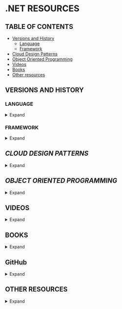 # **.NET RESOURCES**


## **TABLE OF CONTENTS**
* [Versions and History](#versions-and-history)
  * [Language](#language)
  * [Framework](#framework)
* [Cloud Design Patterns](#cloud-design-patterns)
* [Object Oriented Programming](#object-oriented-programming)
* [Videos](#videos)
* [Books](#books)
* [Other resources](#other-resources)


## **VERSIONS AND HISTORY**

### LANGUAGE

<details> 
  <summary>Expand</summary>

* [C# 12](https://learn.microsoft.com/en-us/dotnet/csharp/whats-new/csharp-12)
* [C# 11](https://learn.microsoft.com/en-us/dotnet/csharp/whats-new/csharp-11)
* [C# 10](https://docs.microsoft.com/en-us/dotnet/csharp/whats-new/csharp-10)
* [C# 9](https://docs.microsoft.com/en-us/dotnet/csharp/whats-new/csharp-9)
* [C# 8](https://docs.microsoft.com/en-us/dotnet/csharp/whats-new/csharp-8)
* C# 7
  * [7.3](https://docs.microsoft.com/en-us/dotnet/csharp/whats-new/csharp-7-3)
  * [7.2](https://docs.microsoft.com/en-us/dotnet/csharp/whats-new/csharp-7-2)
  * [7.1](https://docs.microsoft.com/en-us/dotnet/csharp/whats-new/csharp-7-1)
  * [7.0](https://docs.microsoft.com/en-us/dotnet/csharp/whats-new/csharp-7)
* [C# 6](https://docs.microsoft.com/en-us/dotnet/csharp/whats-new/csharp-6)
* [C# 5](https://docs.microsoft.com/en-us/dotnet/csharp/whats-new/csharp-version-history#c-version-50)
* [C# 4](https://docs.microsoft.com/en-us/dotnet/csharp/whats-new/csharp-version-history#c-version-40)
* [C# 3](https://docs.microsoft.com/en-us/dotnet/csharp/whats-new/csharp-version-history#c-version-30)
* [C# 2](https://docs.microsoft.com/en-us/dotnet/csharp/whats-new/csharp-version-history#c-version-20)
* C# 1
  * [1.2](https://docs.microsoft.com/en-us/dotnet/csharp/whats-new/csharp-version-history#c-version-12)
  * [1.0](https://docs.microsoft.com/en-us/dotnet/csharp/whats-new/csharp-version-history#c-version-10)

</details>

### FRAMEWORK

<details> 
  <summary>Expand</summary>

#### [.NET 7](https://github.com/dotnet/core/tree/main/release-notes/7.0)
||||
|:---:|:---:|:---:|
|7.0.5|[Release notes](https://github.com/dotnet/core/blob/main/release-notes/7.0/7.0.5/7.0.5.md)|[Blog roundup](https://devblogs.microsoft.com/dotnet/april-2023-updates)|
|7.0.4|[Release notes](https://github.com/dotnet/core/blob/main/release-notes/7.0/7.0.4/7.0.4.md)|[Blog roundup](https://devblogs.microsoft.com/dotnet/march-2023-updates)|
|7.0.3|[Release notes](https://github.com/dotnet/core/blob/main/release-notes/7.0/7.0.3/7.0.3.md)|[Blog roundup](https://devblogs.microsoft.com/dotnet/february-2023-updates)|
|7.0.2|[Release notes](https://github.com/dotnet/core/blob/main/release-notes/7.0/7.0.2/7.0.2.md)|[Blog roundup](https://devblogs.microsoft.com/dotnet/january-2023-updates)|
|7.0.1|[Release notes](https://github.com/dotnet/core/blob/main/release-notes/7.0/7.0.1/7.0.1.md)|[Blog roundup](https://devblogs.microsoft.com/dotnet/december-2022-updates)|
|7.0.0|[Release notes](https://github.com/dotnet/core/blob/main/release-notes/7.0/7.0.0/7.0.0.md)|[Blog roundup](https://devblogs.microsoft.com/dotnet/announcing-dotnet-7)|

#### [.NET 6](https://github.com/dotnet/core/tree/main/release-notes/6.0)
||||
|:---:|:---:|:---:|
|6.0.16|[Release notes](https://github.com/dotnet/core/blob/main/release-notes/6.0/6.0.16/6.0.16.md)|[Blog roundup](https://devblogs.microsoft.com/dotnet/april-2023-updates)|
|6.0.15|[Release notes](https://github.com/dotnet/core/blob/main/release-notes/6.0/6.0.15/6.0.15.md)|[Blog roundup](https://devblogs.microsoft.com/dotnet/march-2023-updates)|
|6.0.14|[Release notes](https://github.com/dotnet/core/blob/main/release-notes/6.0/6.0.14/6.0.14.md)|[Blog roundup](https://devblogs.microsoft.com/dotnet/february-2023-updates)|
|6.0.13|[Release notes](https://github.com/dotnet/core/blob/main/release-notes/6.0/6.0.13/6.0.13.md)|[Blog roundup](https://devblogs.microsoft.com/dotnet/january-2023-updates)|
|6.0.12|[Release notes](https://github.com/dotnet/core/blob/main/release-notes/6.0/6.0.12/6.0.12.md)|[Blog roundup](https://devblogs.microsoft.com/dotnet/december-2022-updates)|
|6.0.11|[Release notes](https://github.com/dotnet/core/blob/main/release-notes/6.0/6.0.11/6.0.11.md)|[Blog roundup](https://devblogs.microsoft.com/dotnet/november-2022-updates)|
|6.0.10|[Release notes](https://github.com/dotnet/core/blob/main/release-notes/6.0/6.0.10/6.0.10.md)|[Blog roundup](https://devblogs.microsoft.com/dotnet/october-2022-updates)|
|6.0.9|[Release notes](https://github.com/dotnet/core/blob/main/release-notes/6.0/6.0.9/6.0.9.md)|[Blog roundup](https://devblogs.microsoft.com/dotnet/september-2022-updates)|
|6.0.8|[Release notes](https://github.com/dotnet/core/blob/main/release-notes/6.0/6.0.8/6.0.8.md)|[Blog roundup](https://devblogs.microsoft.com/dotnet/august-2022-updates)|
|6.0.7|[Release notes](https://github.com/dotnet/core/blob/main/release-notes/6.0/6.0.7/6.0.7.md)|[Blog roundup](https://devblogs.microsoft.com/dotnet/july-2022-updates)|
|6.0.6|[Release notes](https://github.com/dotnet/core/blob/main/release-notes/6.0/6.0.6/6.0.6.md)|[Blog roundup](https://devblogs.microsoft.com/dotnet/june-2022-updates)|
|6.0.5|[Release notes](https://github.com/dotnet/core/blob/main/release-notes/6.0/6.0.5/6.0.5.md)|[Blog roundup](https://devblogs.microsoft.com/dotnet/may-2022-updates)|
|6.0.4|[Release notes](https://github.com/dotnet/core/blob/main/release-notes/6.0/6.0.4/6.0.4.md)|[Blog roundup](https://devblogs.microsoft.com/dotnet/april-2022-updates)|
|6.0.3|[Release notes](https://github.com/dotnet/core/blob/main/release-notes/6.0/6.0.3/6.0.3.md)|[Blog roundup](https://devblogs.microsoft.com/dotnet/march-2022-updates)|
|6.0.2|[Release notes](https://github.com/dotnet/core/blob/main/release-notes/6.0/6.0.2/6.0.2.md)|[Blog roundup](https://devblogs.microsoft.com/dotnet/february-2022-updates)|
|6.0.1|[Release notes](https://github.com/dotnet/core/blob/main/release-notes/6.0/6.0.1/6.0.1.md)|[Blog roundup](https://devblogs.microsoft.com/dotnet/december-2021-updates)|
|6.0.0|[Release notes](https://github.com/dotnet/core/blob/main/release-notes/6.0/6.0.0/6.0.0.md)|[Blog roundup](https://devblogs.microsoft.com/dotnet/announcing-asp-net-core-in-net-6)|

#### [.NET 5](https://github.com/dotnet/core/tree/main/release-notes/5.0)
||||
|:---:|:---:|:---:|
|5.0.17|[Release notes](https://github.com/dotnet/core/blob/main/release-notes/5.0/5.0.17/5.0.17.md)|[Blog roundup](https://devblogs.microsoft.com/dotnet/may-2022-updates)|
|5.0.16|[Release notes](https://github.com/dotnet/core/blob/main/release-notes/5.0/5.0.16/5.0.16.md)|[Blog roundup](https://devblogs.microsoft.com/dotnet/april-2022-updates)|
|5.0.15|[Release notes](https://github.com/dotnet/core/blob/main/release-notes/5.0/5.0.15/5.0.15.md)|[Blog roundup](https://devblogs.microsoft.com/dotnet/march-2022-updates)|
|5.0.14|[Release notes](https://github.com/dotnet/core/blob/main/release-notes/5.0/5.0.14/5.0.14.md)|[Blog roundup](https://devblogs.microsoft.com/dotnet/february-2022-updates)|
|5.0.13|[Release notes](https://github.com/dotnet/core/blob/main/release-notes/5.0/5.0.13/5.0.13.md)|[Blog roundup](https://devblogs.microsoft.com/dotnet/december-2021-updates)|
|5.0.12|[Release notes](https://github.com/dotnet/core/blob/main/release-notes/5.0/5.0.12/5.0.12.md)|[Blog roundup](https://devblogs.microsoft.com/dotnet/november-2021-updates)|
|5.0.11|[Release notes](https://github.com/dotnet/core/blob/main/release-notes/5.0/5.0.11/5.0.11.md)|[Blog roundup](https://devblogs.microsoft.com/dotnet/october-2021-updates)|
|5.0.10|[Release notes](https://github.com/dotnet/core/blob/main/release-notes/5.0/5.0.10/5.0.10.md)|[Blog roundup](https://devblogs.microsoft.com/dotnet/september-2021-updates)|
|5.0.9|[Release notes](https://github.com/dotnet/core/blob/main/release-notes/5.0/5.0.9/5.0.9.md)|[Blog roundup](https://devblogs.microsoft.com/dotnet/net-august-2021)|
|5.0.8|[Release notes](https://github.com/dotnet/core/blob/main/release-notes/5.0/5.0.8/5.0.8.md)|[Blog roundup](https://devblogs.microsoft.com/dotnet/net-july-2021)|
|5.0.7|[Release notes](https://github.com/dotnet/core/blob/main/release-notes/5.0/5.0.7/5.0.7.md)|[Blog roundup](https://devblogs.microsoft.com/dotnet/net-june-2021)|
|5.0.6|[Release notes](https://github.com/dotnet/core/blob/main/release-notes/5.0/5.0.6/5.0.6.md)|[Blog roundup](https://devblogs.microsoft.com/dotnet/net-may-2021)|
|5.0.5|[Release notes](https://github.com/dotnet/core/blob/main/release-notes/5.0/5.0.5/5.0.5.md)|[Blog roundup](https://devblogs.microsoft.com/dotnet/net-april-2021)|
|5.0.4|[Release notes](https://github.com/dotnet/core/blob/main/release-notes/5.0/5.0.4/5.0.4.md)|[Blog roundup](https://devblogs.microsoft.com/dotnet/net-march-2021)|
|5.0.3|[Release notes](https://github.com/dotnet/core/blob/main/release-notes/5.0/5.0.3/5.0.3.md)|[Blog roundup](https://devblogs.microsoft.com/dotnet/net-february-2021)|
|5.0.2|[Release notes](https://github.com/dotnet/core/blob/main/release-notes/5.0/5.0.2/5.0.2.md)|[Blog roundup](https://devblogs.microsoft.com/dotnet/net-january-2021)|
|5.0.1|[Release notes](https://github.com/dotnet/core/blob/main/release-notes/5.0/5.0.1/5.0.1.md)|[Blog roundup](https://devblogs.microsoft.com/dotnet/net-december-2020)|
|5.0.0|[Release notes](https://github.com/dotnet/core/blob/main/release-notes/5.0/5.0.0/5.0.0.md)|[Blog roundup](https://devblogs.microsoft.com/dotnet/announcing-net-5-0)|

#### [.NET Core 3.1](https://github.com/dotnet/core/tree/main/release-notes/3.1)
||||
|:---:|:---:|:---:|
|3.1.32|[Release notes](https://github.com/dotnet/core/blob/main/release-notes/3.1/3.1.32/3.1.32.md)|[Blog roundup](https://devblogs.microsoft.com/dotnet/december-2022-updates)|
|3.1.31|[Release notes](https://github.com/dotnet/core/blob/main/release-notes/3.1/3.1.31/3.1.31.md)|[Blog roundup](https://devblogs.microsoft.com/dotnet/november-2022-updates)|
|3.1.30|[Release notes](https://github.com/dotnet/core/blob/main/release-notes/3.1/3.1.30/3.1.30.md)|[Blog roundup](https://devblogs.microsoft.com/dotnet/october-2022-updates)|
|3.1.29|[Release notes](https://github.com/dotnet/core/blob/main/release-notes/3.1/3.1.29/3.1.29.md)|[Blog roundup](https://devblogs.microsoft.com/dotnet/september-2022-updates)|
|3.1.28|[Release notes](https://github.com/dotnet/core/blob/main/release-notes/3.1/3.1.28/3.1.28.md)|[Blog roundup](https://devblogs.microsoft.com/dotnet/august-2022-updates)|
|3.1.27|[Release notes](https://github.com/dotnet/core/blob/main/release-notes/3.1/3.1.27/3.1.27.md)|[Blog roundup](https://devblogs.microsoft.com/dotnet/july-2022-updates)|
|3.1.26|[Release notes](https://github.com/dotnet/core/blob/main/release-notes/3.1/3.1.26/3.1.26.md)|[Blog roundup](https://devblogs.microsoft.com/dotnet/june-2022-updates)|
|3.1.25|[Release notes](https://github.com/dotnet/core/blob/main/release-notes/3.1/3.1.25/3.1.25.md)|[Blog roundup](https://devblogs.microsoft.com/dotnet/may-2022-updates)|
|3.1.24|[Release notes](https://github.com/dotnet/core/blob/main/release-notes/3.1/3.1.24/3.1.24.md)|[Blog roundup](https://devblogs.microsoft.com/dotnet/april-2022-updates)|
|3.1.23|[Release notes](https://github.com/dotnet/core/blob/main/release-notes/3.1/3.1.23/3.1.23.md)|[Blog roundup](https://devblogs.microsoft.com/dotnet/march-2022-updates)|
|3.1.22|[Release notes](https://github.com/dotnet/core/blob/main/release-notes/3.1/3.1.22/3.1.22.md)|[Blog roundup](https://devblogs.microsoft.com/dotnet/december-2021-updates)|
|3.1.21|[Release notes](https://github.com/dotnet/core/blob/main/release-notes/3.1/3.1.21/3.1.21.md)|[Blog roundup](https://devblogs.microsoft.com/dotnet/november-2021-updates)|
|3.1.20|[Release notes](https://github.com/dotnet/core/blob/main/release-notes/3.1/3.1.20/3.1.20.md)|[Blog roundup](https://devblogs.microsoft.com/dotnet/october-2021-updates)|
|3.1.19|[Release notes](https://github.com/dotnet/core/blob/main/release-notes/3.1/3.1.19/3.1.19.md)|[Blog roundup](https://devblogs.microsoft.com/dotnet/september-2021-updates)|
|3.1.18|[Release notes](https://github.com/dotnet/core/blob/main/release-notes/3.1/3.1.18/3.1.18.md)|[Blog roundup](https://devblogs.microsoft.com/dotnet/net-august-2021)|
|3.1.17|[Release notes](https://github.com/dotnet/core/blob/main/release-notes/3.1/3.1.17/3.1.17.md)|[Blog roundup](https://devblogs.microsoft.com/dotnet/net-july-2021)|
|3.1.16|[Release notes](https://github.com/dotnet/core/blob/main/release-notes/3.1/3.1.16/3.1.16.md)|[Blog roundup](https://devblogs.microsoft.com/dotnet/net-june-2021)|
|3.1.15|[Release notes](https://github.com/dotnet/core/blob/main/release-notes/3.1/3.1.15/3.1.15.md)|[Blog roundup](https://devblogs.microsoft.com/dotnet/net-may-2021)|
|3.1.14|[Release notes](https://github.com/dotnet/core/blob/main/release-notes/3.1/3.1.14/3.1.14.md)|[Blog roundup](https://devblogs.microsoft.com/dotnet/net-april-2021)|
|3.1.13|[Release notes](https://github.com/dotnet/core/blob/main/release-notes/3.1/3.1.13/3.1.13.md)|[Blog roundup](https://devblogs.microsoft.com/dotnet/net-march-2021)|
|3.1.12|[Release notes](https://github.com/dotnet/core/blob/main/release-notes/3.1/3.1.12/3.1.12.md)|[Blog roundup](https://devblogs.microsoft.com/dotnet/net-february-2021)|
|3.1.11|[Release notes](https://github.com/dotnet/core/blob/main/release-notes/3.1/3.1.11/3.1.11.md)|[Blog roundup](https://devblogs.microsoft.com/dotnet/net-january-2021)|
|3.1.10|[Release notes](https://github.com/dotnet/core/blob/main/release-notes/3.1/3.1.10/3.1.10.md)|[Blog roundup](https://devblogs.microsoft.com/dotnet/net-core-november-2020)|
|3.1.9|[Release notes](https://github.com/dotnet/core/blob/main/release-notes/3.1/3.1.9/3.1.9.md)|[Blog roundup](https://devblogs.microsoft.com/dotnet/net-core-october-2020)|
|3.1.8|[Release notes](https://github.com/dotnet/core/blob/main/release-notes/3.1/3.1.8/3.1.8.md)|[Blog roundup](https://devblogs.microsoft.com/dotnet/net-core-september-2020)|
|3.1.7|[Release notes](https://github.com/dotnet/core/blob/main/release-notes/3.1/3.1.7/3.1.7.md)|[Blog roundup](https://devblogs.microsoft.com/dotnet/net-core-august-2020)|
|3.1.6|[Release notes](https://github.com/dotnet/core/blob/main/release-notes/3.1/3.1.6/3.1.6.md)|[Blog roundup](https://devblogs.microsoft.com/dotnet/net-core-july-2020)|
|3.1.5|[Release notes](https://github.com/dotnet/core/blob/main/release-notes/3.1/3.1.5/3.1.5.md)|[Blog roundup](https://devblogs.microsoft.com/dotnet/net-core-june-2020-updates-2-1-19-and-3-1-5)|
|3.1.4|[Release notes](https://github.com/dotnet/core/blob/main/release-notes/3.1/3.1.4/3.1.4.md)|[Blog roundup](https://devblogs.microsoft.com/dotnet/net-core-may-2020)|
|3.1.3|[Release notes](https://github.com/dotnet/core/blob/main/release-notes/3.1/3.1.3/3.1.3.md)|[Blog roundup](https://devblogs.microsoft.com/dotnet/net-core-march-2020)|
|3.1.2|[Release notes](https://github.com/dotnet/core/blob/main/release-notes/3.1/3.1.2/3.1.2.md)|[Blog roundup](https://devblogs.microsoft.com/dotnet/net-core-february-2020)|
|3.1.1|[Release notes](https://github.com/dotnet/core/blob/main/release-notes/3.1/3.1.1/3.1.1.md)|[Blog roundup](https://devblogs.microsoft.com/dotnet/net-core-january-2020)|
|3.1.0|[Release notes](https://github.com/dotnet/core/blob/main/release-notes/3.1/3.1.0/3.1.0.md)|[Blog roundup](https://devblogs.microsoft.com/dotnet/announcing-net-core-3-1)|

#### [.NET Core 3.0](https://github.com/dotnet/core/tree/main/release-notes/3.0)
||||
|:---:|:---:|:---:|
|3.0.3|[Release notes](https://github.com/dotnet/core/blob/main/release-notes/3.0/3.0.3/3.0.3.md)|[Blog roundup](https://devblogs.microsoft.com/dotnet/net-core-february-2020)|
|3.0.2|[Release notes](https://github.com/dotnet/core/blob/main/release-notes/3.0/3.0.2/3.0.2.md)|[Blog roundup](https://devblogs.microsoft.com/dotnet/net-core-January-2020)|
|3.0.1|[Release notes](https://github.com/dotnet/core/blob/main/release-notes/3.0/3.0.1/3.0.1.md)|[Blog roundup](https://devblogs.microsoft.com/dotnet/net-core-November-2019)|
|3.0.0|[Release notes](https://github.com/dotnet/core/blob/main/release-notes/3.0/3.0.0/3.0.0.md)|[Blog roundup](https://devblogs.microsoft.com/dotnet/announcing-net-core-3-0)|

#### [.NET Core 2.2](https://github.com/dotnet/core/tree/main/release-notes/2.2)
||||
|:---:|:---:|:---:|
|2.2.8|[Release notes](https://github.com/dotnet/core/blob/main/release-notes/2.2/2.2.8/2.2.8.md)|[Blog roundup](https://devblogs.microsoft.com/dotnet/net-core-November-2019)|
|2.2.7|[Release notes](https://github.com/dotnet/core/blob/main/release-notes/2.2/2.2.7/2.2.7.md)|[Blog roundup](https://devblogs.microsoft.com/dotnet/net-core-september-2019)|
|2.2.6|[Release notes](https://github.com/dotnet/core/blob/main/release-notes/2.2/2.2.6/2.2.6.md)|[Blog roundup](https://devblogs.microsoft.com/dotnet/net-core-july-2019)|
|2.2.5|[Release notes](https://github.com/dotnet/core/blob/main/release-notes/2.2/2.2.5/2.2.5.md)|[Blog roundup](https://devblogs.microsoft.com/dotnet/net-core-may-2019)|
|2.2.4|[Release notes](https://github.com/dotnet/core/blob/main/release-notes/2.2/2.2.4/2.2.4.md)|[Blog roundup](https://devblogs.microsoft.com/dotnet/net-core-april-2019-updates-2-1-10-and-2-2-4)|
|2.2.3|[Release notes](https://github.com/dotnet/core/blob/main/release-notes/2.2/2.2.3/2.2.3.md)|[Blog roundup](https://devblogs.microsoft.com/dotnet/net-core-march-2019)|
|2.2.2|[Release notes](https://github.com/dotnet/core/blob/main/release-notes/2.2/2.2.2/2.2.2.md)|[Blog roundup](https://devblogs.microsoft.com/dotnet/net-core-february-2019)|
|2.2.1|[Release notes](https://github.com/dotnet/core/blob/main/release-notes/2.2/2.2.1/2.2.1.md)|[Blog roundup](https://devblogs.microsoft.com/dotnet/net-core-january-2019-update)|
|2.2.0|[Release notes](https://github.com/dotnet/core/blob/main/release-notes/2.2/2.2.0/2.2.0.md)|[Blog roundup](https://devblogs.microsoft.com/dotnet/announcing-net-core-2-2)|

#### [.NET Core 2.1](https://github.com/dotnet/core/tree/main/release-notes/2.1)
||||
|:---:|:---:|:---:|
|2.1.30|[Release notes](https://github.com/dotnet/core/blob/main/release-notes/2.1/2.1.30/2.1.30.md)|[Blog roundup](https://devblogs.microsoft.com/dotnet/net-august-2021)|
|2.1.28|[Release notes](https://github.com/dotnet/core/blob/main/release-notes/2.1/2.1.28/2.1.28.md)|[Blog roundup](https://devblogs.microsoft.com/dotnet/net-may-2021)|
|2.1.27|[Release notes](https://github.com/dotnet/core/blob/main/release-notes/2.1/2.1.27/2.1.27.md)|[Blog roundup](https://devblogs.microsoft.com/dotnet/net-april-2021)|
|2.1.26|[Release notes](https://github.com/dotnet/core/blob/main/release-notes/2.1/2.1.26/2.1.26.md)|[Blog roundup](https://devblogs.microsoft.com/dotnet/net-march-2021)|
|2.1.25|[Release notes](https://github.com/dotnet/core/blob/main/release-notes/2.1/2.1.25/2.1.25.md)|[Blog roundup](https://devblogs.microsoft.com/dotnet/net-february-2021)|
|2.1.24|[Release notes](https://github.com/dotnet/core/blob/main/release-notes/2.1/2.1.24/2.1.24.md)|[Blog roundup](https://devblogs.microsoft.com/dotnet/net-january-2021)|
|2.1.23|[Release notes](https://github.com/dotnet/core/blob/main/release-notes/2.1/2.1.23/2.1.23.md)|[Blog roundup](https://devblogs.microsoft.com/dotnet/net-core-october-2020)|
|2.1.22|[Release notes](https://github.com/dotnet/core/blob/main/release-notes/2.1/2.1.22/2.1.22.md)|[Blog roundup](https://devblogs.microsoft.com/dotnet/net-core-september-2020)|
|2.1.21|[Release notes](https://github.com/dotnet/core/blob/main/release-notes/2.1/2.1.21/2.1.21.md)|[Blog roundup](https://devblogs.microsoft.com/dotnet/net-core-august-2020)|
|2.1.20|[Release notes](https://github.com/dotnet/core/blob/main/release-notes/2.1/2.1.20/2.1.20.md)|[Blog roundup](https://devblogs.microsoft.com/dotnet/net-core-june-2020-updates-2-1-19-and-3-1-5)|
|2.1.19|[Release notes](https://github.com/dotnet/core/blob/main/release-notes/2.1/2.1.19/2.1.19.md)|[Blog roundup](https://devblogs.microsoft.com/dotnet/net-core-june-2020-updates-2-1-19-and-3-1-5)|
|2.1.18|[Release notes](https://github.com/dotnet/core/blob/main/release-notes/2.1/2.1.18/2.1.18.md)|[Blog roundup](https://devblogs.microsoft.com/dotnet/net-core-may-2020)|
|2.1.17|[Release notes](https://github.com/dotnet/core/blob/main/release-notes/2.1/2.1.17/2.1.17.md)|[Blog roundup](https://devblogs.microsoft.com/dotnet/net-core-march-2020)|
|2.1.16|[Release notes](https://github.com/dotnet/core/blob/main/release-notes/2.1/2.1.16/2.1.16.md)|[Blog roundup](https://devblogs.microsoft.com/dotnet/net-core-february-2020)|
|2.1.15|[Release notes](https://github.com/dotnet/core/blob/main/release-notes/2.1/2.1.15/2.1.15.md)|[Blog roundup](https://devblogs.microsoft.com/dotnet/net-core-January-2020)|
|2.1.14|[Release notes](https://github.com/dotnet/core/blob/main/release-notes/2.1/2.1.14/2.1.14.md)|[Blog roundup](https://devblogs.microsoft.com/dotnet/net-core-november-2019)|
|2.1.13|[Release notes](https://github.com/dotnet/core/blob/main/release-notes/2.1/2.1.13/2.1.13.md)|[Blog roundup](https://devblogs.microsoft.com/dotnet/net-core-september-2019)|
|2.1.12|[Release notes](https://github.com/dotnet/core/blob/main/release-notes/2.1/2.1.12/2.1.12.md)|[Blog roundup](https://devblogs.microsoft.com/dotnet/net-core-july-2019)|
|2.1.11|[Release notes](https://github.com/dotnet/core/blob/main/release-notes/2.1/2.1.11/2.1.11.md)|[Blog roundup](https://devblogs.microsoft.com/dotnet/net-core-may-2019)|
|2.1.10|[Release notes](https://github.com/dotnet/core/blob/main/release-notes/2.1/2.1.10/2.1.10.md)|[Blog roundup](https://devblogs.microsoft.com/dotnet/net-core-april-2019-updates-2-1-10-and-2-2-4)|
|2.1.9|[Release notes](https://github.com/dotnet/core/blob/main/release-notes/2.1/2.1.9/2.1.9.md)|[Blog roundup](https://devblogs.microsoft.com/dotnet/net-core-march-2019)|
|2.1.8|[Release notes](https://github.com/dotnet/core/blob/main/release-notes/2.1/2.1.8/2.1.8.md)|[Blog roundup](https://devblogs.microsoft.com/dotnet/net-core-february-2019)|
|2.1.7|[Release notes](https://github.com/dotnet/core/blob/main/release-notes/2.1/2.1.7/2.1.7.md)|[Blog roundup](https://devblogs.microsoft.com/dotnet/net-core-january-2019-update)|
|2.1.6|[Release notes](https://github.com/dotnet/core/blob/main/release-notes/2.1/2.1.6/2.1.6.md)||
|2.1.5|[Release notes](https://github.com/dotnet/core/blob/main/release-notes/2.1/2.1.5/2.1.5.md)|[Blog roundup](https://devblogs.microsoft.com/dotnet/net-core-october-2018-update)|
|2.1.4|[Release notes](https://github.com/dotnet/core/blob/main/release-notes/2.1/2.1.4/2.1.4.md)|[Blog roundup](https://devblogs.microsoft.com/dotnet/net-core-september-2018-update)|
|2.1.3|[Release notes](https://github.com/dotnet/core/blob/main/release-notes/2.1/2.1.3/2.1.3.md)||
|2.1.2|[Release notes](https://github.com/dotnet/core/blob/main/release-notes/2.1/2.1.2.md)||
|2.1.1|[Release notes](https://github.com/dotnet/core/blob/main/release-notes/2.1/2.1.1.md)||
|2.1.0|[Release notes](https://github.com/dotnet/core/blob/main/release-notes/2.1/2.1.0.md)|[Blog roundup](https://devblogs.microsoft.com/dotnet/announcing-net-core-2-1)|

#### [.NET Core 2.0](https://github.com/dotnet/core/tree/main/release-notes/2.0)
||||
|:---:|:---:|:---:|
|2.0.9|[Release notes](https://github.com/dotnet/core/blob/main/release-notes/2.0/2.0.9.md)||
|2.0.7|[Release notes](https://github.com/dotnet/core/blob/main/release-notes/2.0/2.0.7.md)||
|2.0.6|[Release notes](https://github.com/dotnet/core/blob/main/release-notes/2.0/2.0.6.md)||
|2.0.5|[Release notes](https://github.com/dotnet/core/blob/main/release-notes/2.0/2.0.5.md)|[Blog roundup](https://devblogs.microsoft.com/dotnet/net-core-january-2018-update)|
|2.0.4|[Release notes](https://github.com/dotnet/core/blob/main/release-notes/2.0/2.0.4.md)||
|2.0.3|[Release notes](https://github.com/dotnet/core/blob/main/release-notes/2.0/2.0.3.md)|[Blog roundup](https://devblogs.microsoft.com/dotnet/net-core-november-2017-update)|
|2.0.0|[Release notes](https://github.com/dotnet/core/blob/main/release-notes/2.0/2.0.0.md)|[Blog roundup](https://devblogs.microsoft.com/dotnet/announcing-net-core-2-0)|

#### [.NET Core 1.1](https://github.com/dotnet/core/tree/main/release-notes/1.1)
||||
|:---:|:---:|:---:|
|1.1.13|[Release notes](https://github.com/dotnet/core/blob/main/release-notes/1.1/1.1.13/1.1.13.md)|[Blog roundup](https://devblogs.microsoft.com/dotnet/net-core-may-2019)|
|1.1.12|[Release notes](https://github.com/dotnet/core/blob/main/release-notes/1.1/1.1.12/1.1.12.md)|[Blog roundup](https://devblogs.microsoft.com/dotnet/net-core-march-2019)|
|1.1.11|[Release notes](https://github.com/dotnet/core/blob/main/release-notes/1.1/1.1.11/1.1.11.md)|[Blog roundup](https://devblogs.microsoft.com/dotnet/net-core-february-2019)|
|1.1.10|[Release notes](https://github.com/dotnet/core/blob/main/release-notes/1.1/1.1.10.md)||
|1.1.9|[Release notes](https://github.com/dotnet/core/blob/main/release-notes/1.1/1.1.9.md)||
|1.1.8|[Release notes](https://github.com/dotnet/core/blob/main/release-notes/1.1/1.1.8.md)||
|1.1.7|[Release notes](https://github.com/dotnet/core/blob/main/release-notes/1.1/1.1.7.md)||
|1.1.6|[Release notes](https://github.com/dotnet/core/blob/main/release-notes/1.1/1.1.6.md)|[Blog roundup](https://devblogs.microsoft.com/dotnet/net-core-january-2018-update)|
|1.1.5|[Release notes](https://github.com/dotnet/core/blob/main/release-notes/1.1/1.1.5.md)|[Blog roundup](https://devblogs.microsoft.com/dotnet/net-core-november-2017-update)|
|1.1.4|[Release notes](https://github.com/dotnet/core/blob/main/release-notes/1.1/1.1.4.md)||
|1.1.2|[Release notes](https://github.com/dotnet/core/blob/main/release-notes/1.1/1.1.2.md)||
|1.1.1|[Release notes](https://github.com/dotnet/core/blob/main/release-notes/1.1/1.1.1.md)||
|1.1.0|[Release notes](https://github.com/dotnet/core/blob/main/release-notes/1.1/1.1.md)|[Blog roundup](https://devblogs.microsoft.com/dotnet/announcing-net-core-1-1)|

#### [.NET Core 1.0](https://github.com/dotnet/core/tree/main/release-notes/1.0)
||||
|:---:|:---:|:---:|
|1.0.16|[Release notes](https://github.com/dotnet/core/blob/main/release-notes/1.0/1.0.16/1.0.16.md)|[Blog roundup](https://devblogs.microsoft.com/dotnet/net-core-may-2019)|
|1.0.15|[Release notes](https://github.com/dotnet/core/blob/main/release-notes/1.0/1.0.15/1.0.15.md)|[Blog roundup](https://devblogs.microsoft.com/dotnet/net-core-march-2019)|
|1.0.14|[Release notes](https://github.com/dotnet/core/blob/main/release-notes/1.0/1.0.14/1.0.14.md)|[Blog roundup](https://devblogs.microsoft.com/dotnet/net-core-february-2019)|
|1.0.13|[Release notes](https://github.com/dotnet/core/blob/main/release-notes/1.0/1.0.13.md)||
|1.0.12|[Release notes](https://github.com/dotnet/core/blob/main/release-notes/1.0/1.0.12.md)||
|1.0.11|[Release notes](https://github.com/dotnet/core/blob/main/release-notes/1.0/1.0.11.md)||
|1.0.10|[Release notes](https://github.com/dotnet/core/blob/main/release-notes/1.0/1.0.10.md)||
|1.0.9|[Release notes](https://github.com/dotnet/core/blob/main/release-notes/1.0/1.0.9.md)|[Blog roundup](https://devblogs.microsoft.com/dotnet/net-core-january-2018-update)|
|1.0.8|[Release notes](https://github.com/dotnet/core/blob/main/release-notes/1.0/1.0.8.md)|[Blog roundup](https://devblogs.microsoft.com/dotnet/net-core-november-2017-update)|
|1.0.7|[Release notes](https://github.com/dotnet/core/blob/main/release-notes/1.0/1.0.7.md)||
|1.0.5|[Release notes](https://github.com/dotnet/core/blob/main/release-notes/1.0/1.0.5.md)||
|1.0.4|[Release notes](https://github.com/dotnet/core/blob/main/release-notes/1.0/1.0.4.md)||
|1.0.3|[Release notes](https://github.com/dotnet/core/blob/main/release-notes/1.0/1.0.3.md)||
|1.0.0|[Release notes](https://github.com/dotnet/core/blob/main/release-notes/1.0/1.0.0.md)|[Blog roundup](https://blogs.msdn.microsoft.com/dotnet/2016/06/27/announcing-net-core-1-0)|

</details>


## *CLOUD DESIGN PATTERNS*

<details> 
  <summary>Expand</summary>

* [Availability](https://docs.microsoft.com/en-us/azure/architecture/patterns/category/availability)
  * [Deployment stamps](https://docs.microsoft.com/en-us/azure/architecture/patterns/deployment-stamp)
    * *Deploy multiple independent copies of application components, including data stores*
  * [Geodes](https://docs.microsoft.com/en-us/azure/architecture/patterns/geodes)
    * *Deploy backend services into a set of geographical nodes, each of which can service any client request in any region*
  * [Health endpoint monitoring](https://docs.microsoft.com/en-us/azure/architecture/patterns/health-endpoint-monitoring)
    * *Implement functional checks in an application that external tools can access through exposed endpoints at regular intervals*
  * [Queue-based load leveling](https://docs.microsoft.com/en-us/azure/architecture/patterns/queue-based-load-leveling)
    * *Use a queue that acts as a buffer between a task and a service that it invokes, to smooth intermittent heavy loads*
  * [Throttling](https://docs.microsoft.com/en-us/azure/architecture/patterns/throttling)
    * *Control the consumption of resources by an instance of an application, an individual tenant, or an entire service*
* [Data management](https://docs.microsoft.com/en-us/azure/architecture/patterns/category/data-management)
  * [Cache-aside](https://docs.microsoft.com/en-us/azure/architecture/patterns/cache-aside)
    * *Load data on demand into a cache from a data store*
  * [Command and Query responsibility segregation (CQRS)](https://docs.microsoft.com/en-us/azure/architecture/patterns/cqrs)
    * *Segregate operations that read data from operations that update data by using separate interfaces*
  * [Event sourcing](https://docs.microsoft.com/en-us/azure/architecture/patterns/event-sourcing)
    * *Use an append-only store to record the full series of events that describe actions taken on data in a domain*
  * [Index table](https://docs.microsoft.com/en-us/azure/architecture/patterns/index-table)
    * *Create indexes over the fields in data stores that are frequently referenced by queries*
  * [Materialized view](https://docs.microsoft.com/en-us/azure/architecture/patterns/materialized-view)
    * *Generate prepopulated views over the data in one or more data stores when the data isn't ideally formatted for required query operations*
  * [Sharding](https://docs.microsoft.com/en-us/azure/architecture/patterns/sharding)
    * *Divide a data store into a set of horizontal partitions or shards*
  * [Static content hosting](https://docs.microsoft.com/en-us/azure/architecture/patterns/static-content-hosting)
    * *Deploy static content to a cloud-based storage service that can deliver them directly to the client*
  * [Valet key](https://docs.microsoft.com/en-us/azure/architecture/patterns/valet-key)
    * *Use a token or key that provides clients with restricted direct access to a specific resource or service*
* [Design and Implementation](https://docs.microsoft.com/en-us/azure/architecture/patterns/category/design-implementation)
  * [Ambassador](https://docs.microsoft.com/en-us/azure/architecture/patterns/ambassador)
    * *Create helper services that send network requests on behalf of a consumer service or application*
  * [Anti-corruption layer](https://docs.microsoft.com/en-us/azure/architecture/patterns/anti-corruption-layer)
    * *Implement a façade or adapter layer between a modern application and a legacy system*
  * [Backends for Frontends](https://docs.microsoft.com/en-us/azure/architecture/patterns/backends-for-frontends)
    * *Create separate backend services to be consumed by specific frontend applications or interfaces*
  * [Command and Query responsibility segregation (CQRS)](https://docs.microsoft.com/en-us/azure/architecture/patterns/cqrs)
    * *Segregate operations that read data from operations that update data by using separate interfaces*
  * [Compute resource consolidation](https://docs.microsoft.com/en-us/azure/architecture/patterns/compute-resource-consolidation)
    * *Consolidate multiple tasks or operations into a single computational unit*
  * [External configuration store](https://docs.microsoft.com/en-us/azure/architecture/patterns/external-configuration-store)
    * *Move configuration information out of the application deployment package to a centralized location*
  * [Gateway aggregation](https://docs.microsoft.com/en-us/azure/architecture/patterns/gateway-aggregation)
    * *Use a gateway to aggregate multiple individual requests into a single request*
  * [Gateway offloading](https://docs.microsoft.com/en-us/azure/architecture/patterns/gateway-offloading)
    * *Offload shared or specialized service functionality to a gateway proxy*
  * [Gateway routing](https://docs.microsoft.com/en-us/azure/architecture/patterns/gateway-routing)
    * *Route requests to multiple services using a single endpoint*
  * [Leader election](https://docs.microsoft.com/en-us/azure/architecture/patterns/leader-election)
    * *Coordinate the actions performed by a collection of collaborating task instances in a distributed application by electing one instance as the leader that assumes responsibility for managing the other instances*
  * [Pipes and filters](https://docs.microsoft.com/en-us/azure/architecture/patterns/pipes-and-filters)
    * *Break down a task that performs complex processing into a series of separate elements that can be reused*
  * [Sidecar](https://docs.microsoft.com/en-us/azure/architecture/patterns/sidecar)
    * *Deploy components of an application into a separate process or container to provide isolation and encapsulation*
  * [Static content hosting](https://docs.microsoft.com/en-us/azure/architecture/patterns/static-content-hosting)
    * *Deploy static content to a cloud-based storage service that can deliver them directly to the client*
  * [Strangler fig](https://docs.microsoft.com/en-us/azure/architecture/patterns/strangler-fig)
    * *Incrementally migrate a legacy system by gradually replacing specific pieces of functionality with new applications and services*
* [Management and Monitoring](https://docs.microsoft.com/en-us/azure/architecture/patterns/category/management-monitoring)
  * [Ambassador](https://docs.microsoft.com/en-us/azure/architecture/patterns/ambassador)
    * *Create helper services that send network requests on behalf of a consumer service or application*
  * [Anti-corruption layer](https://docs.microsoft.com/en-us/azure/architecture/patterns/anti-corruption-layer)
    * *Implement a façade or adapter layer between a modern application and a legacy system*
  * [External configuration store](https://docs.microsoft.com/en-us/azure/architecture/patterns/external-configuration-store)
    * *Move configuration information out of the application deployment package to a centralized location*
  * [Gateway aggregation](https://docs.microsoft.com/en-us/azure/architecture/patterns/gateway-aggregation)
    * *Use a gateway to aggregate multiple individual requests into a single request*
  * [Gateway offloading](https://docs.microsoft.com/en-us/azure/architecture/patterns/gateway-offloading)
    * *Offload shared or specialized service functionality to a gateway proxy*
  * [Gateway routing](https://docs.microsoft.com/en-us/azure/architecture/patterns/gateway-routing)
    * *Route requests to multiple services using a single endpoint*
  * [Health endpoint monitoring](https://docs.microsoft.com/en-us/azure/architecture/patterns/health-endpoint-monitoring)
    * *Implement functional checks in an application that external tools can access through exposed endpoints at regular intervals*
  * [Sidecar](https://docs.microsoft.com/en-us/azure/architecture/patterns/sidecar)
    * *Deploy components of an application into a separate process or container to provide isolation and encapsulation*
  * [Strangler fig](https://docs.microsoft.com/en-us/azure/architecture/patterns/strangler-fig)
    * *Incrementally migrate a legacy system by gradually replacing specific pieces of functionality with new applications and services*
* [Messaging](https://docs.microsoft.com/en-us/azure/architecture/patterns/category/messaging)
  * [Asynchronous request-reply](https://docs.microsoft.com/en-us/azure/architecture/patterns/async-request-reply)
    * *Decouple backend processing from a frontend host, where backend processing needs to be asynchronous, but the frontend still needs a clear response*
  * [Claim-check](https://docs.microsoft.com/en-us/azure/architecture/patterns/claim-check)
    * *Split a large message into a claim check and a payload to avoid overwhelming a message bus*
  * [Choreography](https://docs.microsoft.com/en-us/azure/architecture/patterns/choreography)
    * *Have each component of the system participate in the decision-making process about the workflow of a business transaction, instead of relying on a central point of control*
  * [Competing consumers](https://docs.microsoft.com/en-us/azure/architecture/patterns/competing-consumers)
    * *Enable multiple concurrent consumers to process messages received on the same messaging channel*
  * [Pipes and filters](https://docs.microsoft.com/en-us/azure/architecture/patterns/pipes-and-filters)
    * *Break down a task that performs complex processing into a series of separate elements that can be reused*
  * [Priority queue](https://docs.microsoft.com/en-us/azure/architecture/patterns/priority-queue)
    * *Prioritize requests sent to services so that requests with a higher priority are received and processed more quickly than those with a lower priority*
  * [Publish-subscriber](https://docs.microsoft.com/en-us/azure/architecture/patterns/publisher-subscriber)
    * *Enable an application to announce events to multiple interested consumers asynchronously, without coupling the senders to the receivers*
  * [Queue-based load leveling](https://docs.microsoft.com/en-us/azure/architecture/patterns/queue-based-load-leveling)
    * *Use a queue that acts as a buffer between a task and a service that it invokes in order to smooth intermittent heavy loads*
  * [Scheduler agent supervisor](https://docs.microsoft.com/en-us/azure/architecture/patterns/scheduler-agent-supervisor)
    * *Coordinate a set of actions across a distributed set of services and other remote resources*
  * [Sequential convoy](https://docs.microsoft.com/en-us/azure/architecture/patterns/sequential-convoy)
    * *Process a set of related messages in a defined order, without blocking processing of other groups of messages*
* [Performance and Scalability](https://docs.microsoft.com/en-us/azure/architecture/patterns/category/performance-scalability)
  * [Cache-aside](https://docs.microsoft.com/en-us/azure/architecture/patterns/cache-aside)
    * *Load data on demand into a cache from a data store*
  * [Choreography](https://docs.microsoft.com/en-us/azure/architecture/patterns/choreography)
    * *Have each component of the system participate in the decision-making process about the workflow of a business transaction, instead of relying on a central point of control*
  * [Command and Query responsibility segregation (CQRS)](https://docs.microsoft.com/en-us/azure/architecture/patterns/cqrs)
    * *Segregate operations that read data from operations that update data by using separate interfaces*
  * [Event sourcing](https://docs.microsoft.com/en-us/azure/architecture/patterns/event-sourcing)
    * *Use an append-only store to record the full series of events that describe actions taken on data in a domain*
  * [Deployment stamps](https://docs.microsoft.com/en-us/azure/architecture/patterns/deployment-stamp)
    * *Deploy multiple independent copies of application components, including data stores*
  * [Geodes](https://docs.microsoft.com/en-us/azure/architecture/patterns/geodes)
    * *Deploy backend services into a set of geographical nodes, each of which can service any client request in any region*
  * [Index table](https://docs.microsoft.com/en-us/azure/architecture/patterns/index-table)
    * *Create indexes over the fields in data stores that are frequently referenced by queries*
  * [Materialized view](https://docs.microsoft.com/en-us/azure/architecture/patterns/materialized-view)
    * *Generate prepopulated views over the data in one or more data stores when the data isn't ideally formatted for required query operations*
  * [Priority queue](https://docs.microsoft.com/en-us/azure/architecture/patterns/priority-queue)
    * *Prioritize requests sent to services so that requests with a higher priority are received and processed more quickly than those with a lower priority*
  * [Queue-based load leveling](https://docs.microsoft.com/en-us/azure/architecture/patterns/queue-based-load-leveling)
    * *Use a queue that acts as a buffer between a task and a service that it invokes in order to smooth intermittent heavy loads*
  * [Sharding](https://docs.microsoft.com/en-us/azure/architecture/patterns/sharding)
    * *Divide a data store into a set of horizontal partitions or shards*
  * [Static content hosting](https://docs.microsoft.com/en-us/azure/architecture/patterns/static-content-hosting)
    * *Deploy static content to a cloud-based storage service that can deliver them directly to the client*
  * [Throttling](https://docs.microsoft.com/en-us/azure/architecture/patterns/throttling)
    * *Control the consumption of resources by an instance of an application, an individual tenant, or an entire service*
* [Resiliency](https://docs.microsoft.com/en-us/azure/architecture/patterns/category/resiliency)
  * [Bulkhead](https://docs.microsoft.com/en-us/azure/architecture/patterns/bulkhead)
    * *Isolate elements of an application into pools so that if one fails, the others will continue to function*
  * [Circuit breaker](https://docs.microsoft.com/en-us/azure/architecture/patterns/circuit-breaker)
    * *Handle faults that might take a variable amount of time to fix when connecting to a remote service or resource*
  * [Compensating transatcion](https://docs.microsoft.com/en-us/azure/architecture/patterns/compensating-transaction)
    * *Undo the work performed by a series of steps, which together define an eventually consistent operation*
  * [Health endpoint monitoring](https://docs.microsoft.com/en-us/azure/architecture/patterns/health-endpoint-monitoring)
    * *Implement functional checks in an application that external tools can access through exposed endpoints at regular intervals*
  * [Leader election](https://docs.microsoft.com/en-us/azure/architecture/patterns/leader-election)
    * *Coordinate the actions performed by a collection of collaborating task instances in a distributed application by electing one instance as the leader that assumes responsibility for managing the other instances*
  * [Queue-based load leveling](https://docs.microsoft.com/en-us/azure/architecture/patterns/queue-based-load-leveling)
    * *Use a queue that acts as a buffer between a task and a service that it invokes in order to smooth intermittent heavy loads*
  * [Retry](https://docs.microsoft.com/en-us/azure/architecture/patterns/retry)
    * *Enable an application to handle anticipated, temporary failures when it tries to connect to a service or network resource by transparently retrying an operation that's previously failed*
  * [Scheduler agent supervisor](https://docs.microsoft.com/en-us/azure/architecture/patterns/scheduler-agent-supervisor)
    * *Coordinate a set of actions across a distributed set of services and other remote resources*
* [Security](https://docs.microsoft.com/en-us/azure/architecture/patterns/category/security)
  * [Federated identity](https://docs.microsoft.com/en-us/azure/architecture/patterns/federated-identity)
    * *Delegate authentication to an external identity provider.*
  * [Gatekeeper](https://docs.microsoft.com/en-us/azure/architecture/patterns/gatekeeper)
    * *Protect applications and services by using a dedicated host instance that acts as a broker between clients and the application or service, validates and sanitizes requests, and passes requests and data between them*
  * [Valet key](https://docs.microsoft.com/en-us/azure/architecture/patterns/valet-key)
    * *Use a token or key that provides clients with restricted direct access to a specific resource or service*

</details>


## *OBJECT ORIENTED PROGRAMMING*

<details> 
  <summary>Expand</summary>

* [Single Responsibility Principle Explained Practically in C# (The S in SOLID)](https://www.youtube.com/watch?v=5RwhyZnVRS8)
* [Open Closed Principle Explained Practically in C# (The O in SOLID)](https://www.youtube.com/watch?v=VFlk43QGEgc)
* [Liskov Substitution Principle Explained Practically in C# (The L in SOLID)](https://www.youtube.com/watch?v=-3UXq2krhyw)
* [Interface Segregation Principle Explained Practically in C# (The I in SOLID)](https://www.youtube.com/watch?v=y1JiMGP51NE)
* [Dependency Inversion Principle Explained Practically in C# (The D in SOLID)](https://www.youtube.com/watch?v=NnZZMkwI6KI)

</details>


## **VIDEOS**

<details> 
  <summary>Expand</summary>

### YouTube channels
* [NDC Conferences](https://www.youtube.com/@NDC)
  * [NDC Oslo 2022](https://www.youtube.com/watch?v=p0oTrCZ5acE&list=PL03Lrmd9CiGdOxMEQ6JS6GDT3BV8-_Xki)
  * [NDC Minnesota 2022](https://www.youtube.com/watch?v=-6iRgh9FCOs&list=PL03Lrmd9CiGfX-SRgaX96c0IS3NJnWpbF)
  * [NDC Melbourne 2022](https://www.youtube.com/watch?v=reL-ke2J03o&list=PL03Lrmd9CiGccT0ERZ9YywROnQryo6gLG)
  * [NDC TechTown 2022](https://www.youtube.com/watch?v=iBfAA2AuaGk&list=PL03Lrmd9CiGcmbQIzvAymHzNbRCnNe47e)
  * [NDC Copenhagen 2022](https://www.youtube.com/watch?v=uAwJEFLJunk&list=PL03Lrmd9CiGfx5nhDQSIBfndNGJgQdXAr)
  * [NDC London 2022](https://www.youtube.com/watch?v=-8mQl76mQ8w&list=PL03Lrmd9CiGfgBmqFWeRxaUSQ_cSF_rCF)
  * [NDC Porto 2022](https://www.youtube.com/watch?v=t3rSCpcJzm0&list=PL03Lrmd9CiGf2W0_aZw1o_rbtXGrKCIM4)
  * [NDC Security 2022](https://www.youtube.com/watch?v=udnm-VFY4D4&list=PL03Lrmd9CiGeFHlh9oMFquhqeGN5jENWP)
  * [NDC Sydney 2021](https://www.youtube.com/watch?v=Ye8Pks1_IJ4&list=PL03Lrmd9CiGdP5Wu05BDG46Fy09czja7p)
  * [NDC Oslo 2021](https://www.youtube.com/watch?v=W9NKvPmcMz8&list=PL03Lrmd9CiGeUKxskVG9KYWCabkdR0O3E)
  * [NDC TechTown 2021](https://www.youtube.com/watch?v=GBJrgAKmG8U&list=PL03Lrmd9CiGenQiEJRS6JIWOb8tat-8NW)
  * [NDC Melbourne 2021](https://www.youtube.com/watch?v=KS2gQ_0-zXg&list=PL03Lrmd9CiGdrPYT6J4VHLP1A70SBn5e4)
  * [NDC London 2021](https://www.youtube.com/watch?v=16Nex5MDbW0&list=PL03Lrmd9CiGcCYEKnLsG2Fodiwiw7Ygln)
  * [NDC Sydney 2020](https://www.youtube.com/watch?v=pqLs7X6Cr6s&list=PL03Lrmd9CiGcBSQFKFHX_lXD66JcSyVp8)
  * [NDC TechTown 2020](https://www.youtube.com/watch?v=eYKM_wJNzUY&list=PL03Lrmd9CiGd85AWKC4vpmt8mjyp_javU)
  * [NDC Oslo 2020](https://www.youtube.com/watch?v=CX8UfflxVMI&list=PL03Lrmd9CiGepQ5Jy4WO-4IWJfrT5otfU)
  * [NDC DevOps 2020](https://www.youtube.com/watch?v=kIF2sj2IPV8&list=PL03Lrmd9CiGf9HMv-O4SYP_JPA3PBof8f)
  * [NDC London 2020](https://www.youtube.com/watch?v=2YjrmgFJ_S8&list=PL03Lrmd9CiGeteXRzmn27mnlHKgOEACi2)
  * [NDC Security 2020](https://www.youtube.com/watch?v=Nj_MKm_0V0M&list=PL03Lrmd9CiGeouMXSCXTdKf3HBIGyabZU)
  * [NDC Sydney 2019](https://www.youtube.com/watch?v=1AZA1zoP-II&list=PL03Lrmd9CiGcg2_VkY3AdZs3-bR9jzu4J)
  * [NDC TechTown 2019](https://www.youtube.com/watch?v=evV1brjMuH8&list=PL03Lrmd9CiGfJvVkPfPA8GSzFrz3bugmY)
  * [NDC Oslo 2019](https://www.youtube.com/watch?v=BCyHS7s_pjc&list=PL03Lrmd9CiGe9QtFC8LRRqknzpKgcrWpe)
  * [NDC Minnesota 2019](https://www.youtube.com/watch?v=qCOefMiakps&list=PL03Lrmd9CiGfgaslLlojzM05zIFbfSLUR)
  * [NDC Copenhagen 2019](https://www.youtube.com/watch?v=bVlWWCru-28&list=PL03Lrmd9CiGd66dVSmTwZuSHZ2AS8kI1j)
  * [NDC Security 2019](https://www.youtube.com/watch?v=IzTvlIqv0A4&list=PL03Lrmd9CiGdkhAXVXA2aA0yO-6HTHKv4)
  * [NDC Porto 2019](https://www.youtube.com/watch?v=qdXZwmn7oLY&list=PL03Lrmd9CiGeSu3F7Te9euJXvqz3wnmvJ)
  * [NDC London 2019](https://www.youtube.com/watch?v=b32aWD5FL3Q&list=PL03Lrmd9CiGfouFw_eoMCIe0Pq4lM6ygn)
  * [NDC Sydney 2018](https://www.youtube.com/watch?v=ukYuhyxXZMc&list=PL03Lrmd9CiGcqxJg1msfNXQ8tHLhXs4O7)
  * [NDC TechTown 2018](https://www.youtube.com/watch?v=VoHOLDdfDhk&list=PL03Lrmd9CiGdRHryVZBFFu6abvg-HJMmh)
  * [NDC Oslo 2018](https://www.youtube.com/watch?v=Jrjd5lfkzMk&list=PL03Lrmd9CiGfprrIjzbjdA2RRShJMzYIM)
  * [NDC Minnesota 2018](https://www.youtube.com/watch?v=WMdBoeQtxUY&list=PL03Lrmd9CiGei7clxJEyIIbVTm5NWJPm7&index=2)
  * [NDC London 2018](https://www.youtube.com/watch?v=J60aPHTlALs&list=PL03Lrmd9CiGc8PAJ70E204i-DKRTGHAdp)
  * [NDC Security 2018](https://www.youtube.com/watch?v=HfXC3MSk9dY&list=PL03Lrmd9CiGdb4e3PTMSXwVZ-TEvXEwpz)
  * [NDC TechTown 2017](https://www.youtube.com/watch?v=Xuqbl59f15A&list=PL03Lrmd9CiGeHIW7_TieRy3NZ9iHMEsUR)
  * [NDC Sydney 2017](https://www.youtube.com/watch?v=srQt1NAHYC0&list=PL03Lrmd9CiGdch9Ul3PynPDZcZ18sz9KV)
  * [NDC Oslo 2017](https://www.youtube.com/watch?v=Fuac__g928E&list=PL03Lrmd9CiGewi0lbnahxEpisoP5WZocX)
  * [NDC Copenhagen 2017](https://www.youtube.com/watch?v=K6NAamhupmE&list=PL03Lrmd9CiGcYYmVQmO3Fjdtyu9KzR3M-)
  * [NDC London 2017](https://www.youtube.com/watch?v=Z4wyg00QHN0&list=PL03Lrmd9CiGf2iIh4x8HM4iKmi6PhCe96)
  * [NDC Sydney 2016](https://www.youtube.com/watch?v=YI34UIMgkxs&list=PL03Lrmd9CiGefSKKePkvtkKkflApUK1qD)
  * [NDC Oslo 2016](https://www.youtube.com/watch?v=6I_GwgoGm1w&list=PL03Lrmd9CiGe_JexZWCsESuI3rWFvc7L_)
* [dotNET](https://www.youtube.com/@dotnet)
* [Microsoft Visual Studio](https://www.youtube.com/@visualstudio)
* [CodecampRomania](https://www.youtube.com/@CodecampRomania)
* [Nick Chapsas](https://www.youtube.com/@nickchapsas)
  * [C# 11 and .NET 7](https://www.youtube.com/watch?v=Oi_sL3aFlBc&list=PLUOequmGnXxPE5bfTYalE4DKThjrJFdOW)
  * [.NET general videos](https://www.youtube.com/watch?v=GVJ5EUhWQBc&list=PLUOequmGnXxPjam--7GAls6Tb1fSmL9mL)
  * [.NET Core videos](https://www.youtube.com/watch?v=YzOBrVlthMk&list=PLUOequmGnXxOFPJv8H7DNIappcta9brtN)
  * [Essential NuGet Packages](https://www.youtube.com/watch?v=yXzn6HxTufM&list=PLUOequmGnXxM1L_nj63YIWB8B5wdNk6dA)
  * [Software Engineering Fundamentals](https://www.youtube.com/watch?v=y8TcPr73Bwo&list=PLUOequmGnXxNsjyN3TY_t30u3mKPk6RSj)
  * [Tech from scratch](https://www.youtube.com/watch?v=NSVZa4JuTl8&list=PLUOequmGnXxOBG2qCGjhxB6o5Q0KLsIPd)
  * [Cracking the .NET interview](https://www.youtube.com/watch?v=U3QvTaw224o&list=PLUOequmGnXxOOg9Cx0Vj6JOFQZTCOyP5X)
  * [gRPC](https://www.youtube.com/watch?v=F2T6xNRoa1E&list=PLUOequmGnXxPOlhyA57ijmEyOeVmYQt32)
  * [Azure](https://www.youtube.com/watch?v=9ZpMpf9dNDA&list=PLUOequmGnXxPPcrN0PFclBABXEckcPzYY)
  * [AWS](https://www.youtube.com/watch?v=uass0C6NEpA&list=PLUOequmGnXxOjsai24V-Ig0ZyEN_i9POx)
  * [DevOps](https://www.youtube.com/watch?v=cNlxPKy_NPA&list=PLUOequmGnXxOhT6c_UqphQjxg2q4pwGQh)
  * [Discussions and Advices](https://www.youtube.com/watch?v=ouuTgwblvJI&list=PLUOequmGnXxO6HcO-1bJwK16NKQpHD07Z)
* [Raw Coding](https://www.youtube.com/@RawCoding)
  * [Authentication and Authorization](https://www.youtube.com/watch?v=ExQJljpj1lY&list=PLOeFnOV9YBa4yaz-uIi5T4ZW3QQGHJQXi)
  * [C# clean code tips](https://www.youtube.com/watch?v=ggk4qOUNXsY&list=PLOeFnOV9YBa7ngvQxCFfPo5G1C6OhDxa-)
  * [SignalR](https://www.youtube.com/watch?v=OwiOvNwc7qc&list=PLOeFnOV9YBa7nzzuXnThdfsyY06AuCP5V)
  * [Minimal API](https://www.youtube.com/watch?v=3SfA5m4CmAU&list=PLOeFnOV9YBa5hWonaiQ8Kq13eMu7nhbm2)
  * [Distributed Caching with Redis](https://www.youtube.com/watch?v=fb0XZTAURCo&list=PLOeFnOV9YBa77eJeW39a5Q2lsyfdxpE_d)
* [Milan Jovanovic](https://www.youtube.com/@MilanJovanovicTech)
  * [Clean Architecture and DDD](https://www.youtube.com/watch?v=tLk4pZZtiDY&list=PLYpjLpq5ZDGstQ5afRz-34o_0dexr1RGa)
  * [EF Core](https://www.youtube.com/watch?v=bN57EDYD6M0&list=PLYpjLpq5ZDGtE9kCEhIiK2C9tMZaTdNcN)
  * [Design Patterns](https://www.youtube.com/watch?v=h4KIngWVpfU&list=PLYpjLpq5ZDGsQUN89adlTUFtmT1q6-YW3)
  * [Web APIs](https://www.youtube.com/watch?v=H3EbflpXVmo&list=PLYpjLpq5ZDGu8RXq5HoLqTll3YLBr3PNY)
  * [Authentication and Authorization](https://www.youtube.com/watch?v=4cFhYUK8wnc&list=PLYpjLpq5ZDGtJOHUbv7KHuxtYLk1nJPw5)
* [Code Aesthetic](https://www.youtube.com/@CodeAesthetic)
* [Dave's Garage](https://www.youtube.com/@DavesGarage)
* [IAmTimCorey](https://www.youtube.com/@IAmTimCorey)
* [DotNextConf](https://www.youtube.com/@DotNextConf)
* [DevTernity](https://www.youtube.com/@DevTernity)

### Kevlin Henney
* [Clean coders hate what happens to your code when you use these enterprise programming tricks](https://www.youtube.com/watch?v=FyCYva9DhsI)
* [Declarative thinking, declarative practice - *Kevlin Henney*](https://www.youtube.com/watch?v=nrVIlhtoE3Y)
* [Get kata - *Kevlin Henney*](https://www.youtube.com/watch?v=_M4o0ExLQCs)
* [Functional C++ - *Kevlin Henney*](https://www.youtube.com/watch?v=CIg6eyJv4dk)
* [Lean code - *Kevlin Henney*](https://www.youtube.com/watch?v=-nWhH-4wWBU)
* [Seven ineffective coding habits of many programmers - *Kevlin Henney*](https://www.youtube.com/watch?v=ZsHMHukIlJY)
* [Small is beautiful - *Kevlin Henney*](https://www.youtube.com/watch?v=B3b4tremI5o)
* [Test smells and fragrances - *Kevlin Henney*](https://www.youtube.com/watch?v=wCx_6kOo99M)
* [The error of our ways - *Kevlin Henney*](https://www.youtube.com/watch?v=IiGXq3yY70o)
* [The forgotten art of Structured Programming - *Kevlin Henney*](https://www.youtube.com/watch?v=SFv8Wm2HdNM)
* [Thinking outside the synchronisation quadrant - *Kevlin Henney*](https://www.youtube.com/watch?v=2yXtZ8x7TXw)
* [What do you mean? - *Kevlin Henney*](https://www.youtube.com/watch?v=ndnvOElnyUg)

### Jon Skeet
* [Abusing C# - *Jon Skeet*](https://www.youtube.com/watch?v=JIlO_EebEQI)
* [Back to basics: The mess we've made of our fundamental data types - *Jon Skeet*](https://www.youtube.com/watch?v=mayHrEzThUk)
* [C# 7 - *Jon Skeet*](https://www.youtube.com/watch?v=yj9GKRxFxVU)
* [C# 8 - *Jon Skeet*, and *Mads Torgersen*](https://www.youtube.com/watch?v=gGUYUJmssYM)
* [Integration, integration, integration - *Jon Skeet*](https://www.youtube.com/watch?v=eMLD77rqUJc)
* [The changing state of immutability C# - *Jon Skeet*](https://www.youtube.com/watch?v=O89-zG84QK4)

### Mads Torgersen
* [The functional journey of C# - *Mads Torgersen*](https://www.youtube.com/watch?v=CLKZ7ZgVido)
* [What’s new in C# 9.0 and beyond - *Mads Torgersen*](https://www.youtube.com/watch?v=r-wo0mxuGD0)
* [Where's C# headed? - *Mads Torgersen*](https://www.youtube.com/watch?v=v8bqAm4aUFM)
* [Why you should take another look at C# - *Mads Torgersen*](https://www.youtube.com/watch?v=zQXNq-isqFI)

### Jimmy Bogard
* [Building Secure Microservices in Azure - *Jimmy Bogard*](https://www.youtube.com/watch?v=UdQJWcgOnJg)
* [Domain-Driven Design: The good parts - *Jimmy Bogard*](https://www.youtube.com/watch?v=_dQRAsVhCqA)
* [Domain-Driven Refactoring - *Jimmy Bogard*](https://www.youtube.com/watch?v=_dQRAsVhCqA)
* [Effective microservice communication and conversation patterns - *Jimmy Bogard*](https://www.youtube.com/watch?v=aHsVsbo_VOE)
* [Vertical slice architecture - *Jimmy Bogard*](https://www.youtube.com/watch?v=5kOzZz2vj2o)

### NDC Conferences
* [Anatomy of ASP.NET Core requests - *Steve Gordon*](https://www.youtube.com/watch?v=0UZf_7c_EeE)
* [ASP.NET Core Kestrel: Adventures in building a fast web server - *Damian Edwards*, and *David Fowler*](https://www.youtube.com/watch?v=kej3YJDMAW4)
* [Back to basics: Efficient *async/await* - *Filip Ekberg*](https://www.youtube.com/watch?v=Al8LrBKpZEU)
* [Beyond LINQ: Using expression trees in .NET - Max Arshinov](https://www.youtube.com/watch?v=ncdRDv6sV1A)
* [Building an open source government application platform in the cloud - *Buadu*, *Larsen*, and *Kylstad*](https://www.youtube.com/watch?v=WY0Eo2vsOJg)
* [Building event-driven microservices with Event Sourcing and CQRS - *Lidan Hifi*](https://www.youtube.com/watch?v=XWTrcBqXi6s)
* [Capability mapping - *Ian Cooper*](https://www.youtube.com/watch?v=JBSIdlWJcSU)
* [Change your habits: Modern techniques for modern C# - *Bill Wagner*](https://www.youtube.com/watch?v=aUbXGs7YTGo)
* [Common mistakes and misconceptions in web security using OAuth 2.0 and OpenId Connect - *Nahid Farrokhi*](https://www.youtube.com/watch?v=FR0HzDWBmz0)
* [Correcting common **async/await** mistakes in .NET - *Brandon Minnick*](https://www.youtube.com/watch?v=J0mcYVxJEl0)
* [Death of a Craftsman: A software developer identity crisis - *Einar Høst*](https://www.youtube.com/watch?v=Zk3lerO6V8s)
* [Do developers dream of stateless apps? - *Lukasz Gebel*](https://www.youtube.com/watch?v=Rm3IOOZSPEw)
* [Exploring Pattern Matching in C# - *Bill Wagner*](https://www.youtube.com/watch?v=2qf05XALZXo)
* [F# as a better Python - *Phillip Carter*](https://www.youtube.com/watch?v=_QnbV6CAWXc)
* [F# for C# programmers - *Scott Wlaschin*](https://www.youtube.com/watch?v=KPa8Yw_Navk)
* [From **D**ependency **I**njection to **D**ependency **R**ejection - *Mark Seemann*](https://www.youtube.com/watch?v=cxs7oLGrxQ4)
* [Functional architecture: The pits of success - *Mark Seemann*](https://www.youtube.com/watch?v=US8QG9I1XW0)
* [Having fun with Generics and Abstract classes in C# - *Don Wibier*](https://www.youtube.com/watch?v=0FnJeikULJU)
* [How I work with JSON - *Einar Høst*](https://www.youtube.com/watch?v=gWlLRRzPEcA)
* [Let’s get *lazy*: The real power of FP - *Venkat Subramaniam*](https://www.youtube.com/watch?v=ntWdmlrCheY)
* [Lies developers tell themselves - *Billy Hollis*](https://www.youtube.com/watch?v=cADdwFk2-7U)
* [Make it boring - *Jeremy Wagner*](https://www.youtube.com/watch?v=eDbsOxGjqSc)
* [Make your custom .NET GC: *whys* and *hows* - *Konrad Kokosa*](https://www.youtube.com/watch?v=zVbTmgbiZsA)
* [Microservices for building an IDE: The innards of JetBrains Rider - *Maarten Balliauw*](https://www.youtube.com/watch?v=4dzpIjyb9mM)
* [Navigating microservices with .NET Core - *Ryan Nowak*](https://www.youtube.com/watch?v=dubHmScPNzQ)
* [One kata, three languages - *Mark Seemann*](https://www.youtube.com/watch?v=Ux5wUSOsEfc)
* [Opening keynote: NDC Sydney 2020 - *Dylan Beattie*](https://www.youtube.com/watch?v=KzJBm4nIKpA)
* [Patterns for high-performance C# - *Federico Lois*](https://www.youtube.com/watch?v=4yALYEINbyI)
* [Practical Domain-Driven Design with EF Core - *Hossam Barakat*](https://www.youtube.com/watch?v=yxtsTEhb140)
* [PRs: Merge with your team - *Eirik Isene*](https://www.youtube.com/watch?v=5JFBRCPhBxM)
* [Pushing C# to the limit - *Joe Albahari*](https://www.youtube.com/watch?v=mLX1sYVf-Xg)
* [State of the .NET performance - *Adam Sitnik*](https://www.youtube.com/watch?v=CSPSvBeqJ9c)
* [The art of code - *Dylan Beattie*](https://www.youtube.com/watch?v=6avJHaC3C2U)
* [The lazy programmer's guide to writing thousands of tests - *Scott Wlaschin*](https://www.youtube.com/watch?v=IYzDFHx6QPY)
* [The power of composition - *Scott Wlaschin*](https://www.youtube.com/watch?v=rCKPgu4DvcE)
* [The power of Roslyn - *Kasey Uhlenhuth*](https://www.youtube.com/watch?v=nXljhGDokqA)
* [Thinking outside the synchronisation quadrant - *Kevlin Henney*](https://www.youtube.com/watch?v=2yXtZ8x7TXw)
* [Visualise, document and explore your software architecture - *Simon Brown*](https://www.youtube.com/watch?v=Ym9nhVZs89o)
* [What were they thinking? Language design choices that seem wrong, until they don't - *Bill Wagner*](https://www.youtube.com/watch?v=PhRFLKtJcSs)
* [When each millisecond counts? - *Dmitry Konovalov*](https://www.youtube.com/watch?v=iUBX4vO8B1k)
* [NDC Sydney 2020 - Party livestream](https://www.youtube.com/watch?v=otmiGlZRL1E)

### Architecture
* [10 tips for failing badly at microservices - *David Schmitz*](https://www.youtube.com/watch?v=X0tjziAQfNQ)
* [An opinionated, maintainable REST API architecture for ASP.NET Core - *Spencer Schneidenbach*](https://www.youtube.com/watch?v=CH9VEeV-zok)
* [Anatomy of ASP.NET Core requests - *Steve Gordon*](https://www.youtube.com/watch?v=0UZf_7c_EeE)
* [API vs. SDK: What's the difference? - *Nathan Hekman*](https://www.youtube.com/watch?v=kG-fLp9BTRo)
* [Building a microservice architecture with ASP.NET Core - *Gill Cleeren*](https://www.youtube.com/watch?v=SR53SKIUYPA)
* [Building and generating a .NET client for a large API - *Maarten Balliauw*](https://www.youtube.com/watch?v=w4wZ8G6QALs)
* [Building event-driven microservices with Event Sourcing and CQRS - *Lidan Hifi*](https://www.youtube.com/watch?v=XWTrcBqXi6s)
* [Building microservices with .NET Core and Docker - *Edwin van Wijk*](https://www.youtube.com/watch?v=-AfZxdXa7yc)
* [Capability mapping - *Ian Cooper*](https://www.youtube.com/watch?v=JBSIdlWJcSU)
* [Come learn Kubernetes! - *Blaize Stewart*](https://www.youtube.com/watch?v=vrPgLltHkvg)
* [Design microservice architectures the right way - *Michael Bryzek*](https://www.youtube.com/watch?v=j6ow-UemzBc)
* [Functional architecture: The pits of success - *Mark Seemann*](https://www.youtube.com/watch?v=US8QG9I1XW0)
* [High-performance code design patterns in C# - *Konrad Kokosa*](https://www.youtube.com/watch?v=3r6gbZFRDHs)
* [High-performance servers with NET Core - *Oren Eini*](https://www.youtube.com/watch?v=Zx87SEQpzfE)
* [Microservices anti-patterns - *Tammer Saleh*](https://www.youtube.com/watch?v=I56HzTKvZKc)
* [Microservices explained in 5 minutes](https://www.youtube.com/watch?v=lL_j7ilk7rc)
* [Microservices for building an IDE: The innards of JetBrains Rider - *Maarten Balliauw*](https://www.youtube.com/watch?v=4dzpIjyb9mM)
* [Navigating microservices with .NET Core - *Ryan Nowak*](https://www.youtube.com/watch?v=dubHmScPNzQ)
* [Never RESTing: RESTful API best practices using ASP.NET Web API - *Spencer Schneidenbach*](https://www.youtube.com/watch?v=x0yNKU-tz1Y)
* [The hardest part of microservices is your data - *Christian Posta*](https://www.youtube.com/watch?v=MrV0DqTqpFU)
* [Vertical slice architecture - *Jimmy Bogard*](https://www.youtube.com/watch?v=5kOzZz2vj2o)
* [Visualise, document and explore your software architecture - *Simon Brown*](https://www.youtube.com/watch?v=Ym9nhVZs89o)
* [When and how to use the actor model: An introduction to Akka.NET actors - *Aaron Stannard*](https://www.youtube.com/watch?v=MY1iPY78_fs)

### Coding
* [.NET 6 deep dive. What's new and what's coming - *Scott Hunter*](https://www.youtube.com/watch?v=GJ_PaRNDe9E)
* [5 performance tips in C#](https://www.youtube.com/watch?v=Tb2Fx9qku_o)
* [10 C# libraries to save you time and energy - *Tim Corey*](https://www.youtube.com/watch?v=uS0hRJqamfU)
* [30 string manipulation techniques in C# - *Tim Corey*](https://www.youtube.com/watch?v=ioi__WRETk4)
* [ASP.NET Core 3.0: State of the art - *Dino Esposito*](https://www.youtube.com/watch?v=pZg0sM3o7Ss)
* [C# 9: Language features](https://www.youtube.com/watch?v=qiuzCWwYe0Y)
* [C# LINQ performance tips #1 - Let keyword & Custom Lookup](https://www.youtube.com/watch?v=Dv_nsoEmC7s)
* [C# source generators: Write code that writes code - *David Wengier*](https://www.youtube.com/watch?v=3YwwdoRg2F4)
* [Clean code](https://www.youtube.com/watch?v=HZJxjlvBbVA)
* [ContinueWith: Solving async void - *SingletonSean*](https://www.youtube.com/watch?v=vYXs--S0Xxo)
* [Cursor pagination and database index seek - *Milan Jovanovic*](https://www.youtube.com/watch?v=gfRJBoOuNUA)
* [Design tech talk - OO design for testability](https://www.youtube.com/watch?v=acjvKJiOvXw)
* [Does TDD really lead to good design? - *Sandro Mancuso*](https://www.youtube.com/watch?v=KyFVA4Spcgg)
* [Efficient exponentiation - *mCoding*](https://www.youtube.com/watch?v=BfNlzdFa_a4)
* [Entity Framework Core 5.0: The next generation for data access - *Jeremy Likness*, and *Shay Rojansky*](https://www.youtube.com/watch?v=BIImyq8qaD4)
* [Exploring Pattern Matching in C# - *Bill Wagner*](https://www.youtube.com/watch?v=2qf05XALZXo)
* [Fast inverse square root — A Quake III algorithm](https://www.youtube.com/watch?v=p8u_k2LIZyo)
* [How I built the internet's best performing code execution engine (Piston) - *Engineer Man*](https://www.youtube.com/watch?v=SD4KgwdjmdI)
* [How to easily measure CPU performance and allocation patterns - *Christophe Nasarre-Soulier*](https://www.youtube.com/watch?v=aV56LOPD24A)
* [How to structure a .NET Solution - *Nick Chapsas*](https://www.youtube.com/watch?v=YiVqwoFMieg)
* [If considered harmful: How to eradicate 95% of all your bugs in one simple step - *Jules May*](https://www.youtube.com/watch?v=z43bmaMwagI)
* [Let’s get *lazy*: The real power of FP - *Venkat Subramaniam*](https://www.youtube.com/watch?v=ntWdmlrCheY)
* [Make your custom .NET GC: *whys* and *hows* - *Konrad Kokosa*](https://www.youtube.com/watch?v=zVbTmgbiZsA)
* [Patterns for application development with ASP.NET Core - *Damian Edwards*, and *David Fowler*](https://www.youtube.com/watch?v=x-C-CNBVTaY)
* [Patterns for high-performance C# - *Federico Lois*](https://www.youtube.com/watch?v=7GTpwgsmHgU)
* [Practical Domain-Driven Design with EF Core - *Hossam Barakat*](https://www.youtube.com/watch?v=yxtsTEhb140)
* [Pushing C# to the limit - *Joe Albahari*](https://www.youtube.com/watch?v=mLX1sYVf-Xg)
* [TDD: The bad parts — *Matt Parker*](https://www.youtube.com/watch?v=xPL84vvLwXA)
* [TDD: Where did it all go wrong - *Ian Cooper*](https://www.youtube.com/watch?v=EZ05e7EMOLM)
* [The clean code talks - Don't look for things!](https://www.youtube.com/watch?v=RlfLCWKxHJ0)
* [The clean code talks - Inheritance, polymorphism, and testing](https://www.youtube.com/watch?v=4F72VULWFvc)
* [What’s new in C# 9.0 and beyond - *Mads Torgersen*](https://www.youtube.com/watch?v=r-wo0mxuGD0)
* [When each millisecond counts? - *Dmitry Konovalov*](https://www.youtube.com/watch?v=iUBX4vO8B1k)
* [Why you should take another look at C# - *Mads Torgersen*](https://www.youtube.com/watch?v=zQXNq-isqFI)
* [Writing high performance code in .NET - *Bart De Smet*](https://www.youtube.com/watch?v=fI1XGVIQjkA)

### Others
* [The last programming language](https://www.youtube.com/watch?v=P2yr-3F6PQo)
* [What is a monad? - *Computerphile*](https://www.youtube.com/watch?v=t1e8gqXLbsU)
* [What is the future of .NET? Is .NET Framework dead? Is .NET Core dead? - *Tim Corey*](https://www.youtube.com/watch?v=ZwxWCiW5uO4)

</details>


## **BOOKS**

<details> 
  <summary>Expand</summary>

* [Clean code: A handbook of Agile Software Craftsmanship - *Robert C. Martin*](https://www.goodreads.com/book/show/3735293-clean-code)
* [The passionate programmer - *Chad Fowler*](https://www.goodreads.com/book/show/6399113-the-passionate-programmer)

</details>


## **GitHub**

<details> 
  <summary>Expand</summary>

* [dotnet / core](https://github.com/dotnet/core)
* [dotnet / efcore](https://github.com/dotnet/efcore)
* [khellang / Scrutor](https://github.com/khellang/Scrutor)
* [nbarbettini / BeautifulRestApi](https://github.com/nbarbettini/BeautifulRestApi)

</details>


## **OTHER RESOURCES**

<details> 
  <summary>Expand</summary>

* [Awesome .NET Core](https://github.com/thangchung/awesome-dotnet-core)
* [Awesome YouTubers](https://github.com/JoseDeFreitas/awesome-youtubers)

</details>